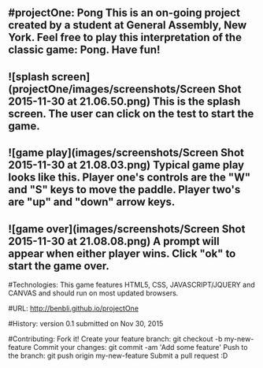 #projectOne: Pong
This is an on-going project created by a student at General Assembly, New York. Feel free to play this interpretation of the classic game: Pong. Have fun!  
---

![splash screen](projectOne/images/screenshots/Screen Shot 2015-11-30 at 21.06.50.png)
This is the splash screen. The user can click on the test to start the game.
---

![game play](images/screenshots/Screen Shot 2015-11-30 at 21.08.03.png)
Typical game play looks like this. Player one's controls are the "W" and "S" keys to move the paddle.
Player two's are "up" and "down" arrow keys.
---

![game over](images/screenshots/Screen Shot 2015-11-30 at 21.08.08.png)
A prompt will appear when either player wins. Click "ok" to start the game over.
---

#Technologies:
This game features HTML5, CSS, JAVASCRIPT/JQUERY and CANVAS and should run on most updated browsers.

#URL:
<http://benbli.github.io/projectOne>

#History:
version 0.1 submitted on Nov 30, 2015

#Contributing:
Fork it!
Create your feature branch: git checkout -b my-new-feature
Commit your changes: git commit -am 'Add some feature'
Push to the branch: git push origin my-new-feature
Submit a pull request :D
